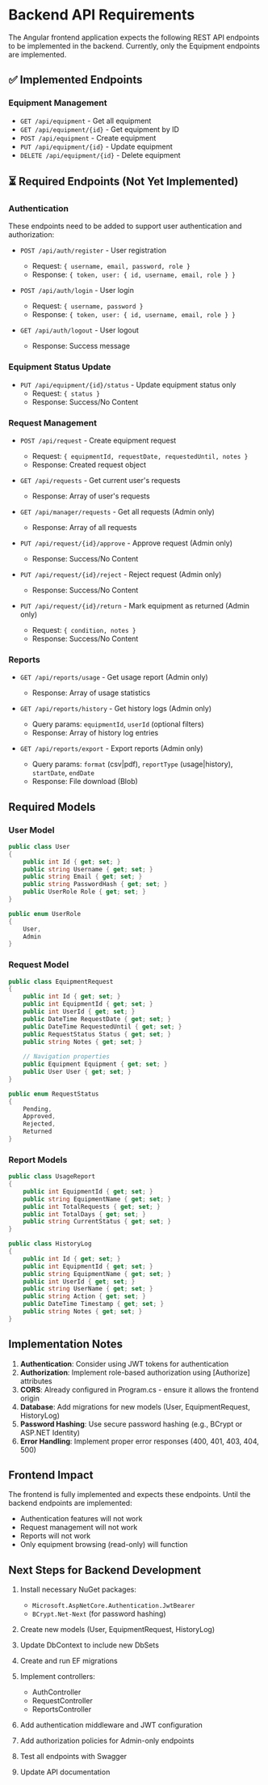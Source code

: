# Backend API Requirements

The Angular frontend application expects the following REST API endpoints to be implemented in the backend. Currently, only the Equipment endpoints are implemented.

## ✅ Implemented Endpoints

### Equipment Management
- `GET /api/equipment` - Get all equipment
- `GET /api/equipment/{id}` - Get equipment by ID  
- `POST /api/equipment` - Create equipment
- `PUT /api/equipment/{id}` - Update equipment
- `DELETE /api/equipment/{id}` - Delete equipment

## ⏳ Required Endpoints (Not Yet Implemented)

### Authentication
These endpoints need to be added to support user authentication and authorization:

- `POST /api/auth/register` - User registration
  - Request: `{ username, email, password, role }`
  - Response: `{ token, user: { id, username, email, role } }`
  
- `POST /api/auth/login` - User login
  - Request: `{ username, password }`
  - Response: `{ token, user: { id, username, email, role } }`
  
- `GET /api/auth/logout` - User logout
  - Response: Success message

### Equipment Status Update
- `PUT /api/equipment/{id}/status` - Update equipment status only
  - Request: `{ status }`
  - Response: Success/No Content

### Request Management
- `POST /api/request` - Create equipment request
  - Request: `{ equipmentId, requestDate, requestedUntil, notes }`
  - Response: Created request object
  
- `GET /api/requests` - Get current user's requests
  - Response: Array of user's requests
  
- `GET /api/manager/requests` - Get all requests (Admin only)
  - Response: Array of all requests
  
- `PUT /api/request/{id}/approve` - Approve request (Admin only)
  - Response: Success/No Content
  
- `PUT /api/request/{id}/reject` - Reject request (Admin only)
  - Response: Success/No Content
  
- `PUT /api/request/{id}/return` - Mark equipment as returned (Admin only)
  - Request: `{ condition, notes }`
  - Response: Success/No Content

### Reports
- `GET /api/reports/usage` - Get usage report (Admin only)
  - Response: Array of usage statistics
  
- `GET /api/reports/history` - Get history logs (Admin only)
  - Query params: `equipmentId`, `userId` (optional filters)
  - Response: Array of history log entries
  
- `GET /api/reports/export` - Export reports (Admin only)
  - Query params: `format` (csv|pdf), `reportType` (usage|history), `startDate`, `endDate`
  - Response: File download (Blob)

## Required Models

### User Model
```csharp
public class User
{
    public int Id { get; set; }
    public string Username { get; set; }
    public string Email { get; set; }
    public string PasswordHash { get; set; }
    public UserRole Role { get; set; }
}

public enum UserRole
{
    User,
    Admin
}
```

### Request Model
```csharp
public class EquipmentRequest
{
    public int Id { get; set; }
    public int EquipmentId { get; set; }
    public int UserId { get; set; }
    public DateTime RequestDate { get; set; }
    public DateTime RequestedUntil { get; set; }
    public RequestStatus Status { get; set; }
    public string Notes { get; set; }
    
    // Navigation properties
    public Equipment Equipment { get; set; }
    public User User { get; set; }
}

public enum RequestStatus
{
    Pending,
    Approved,
    Rejected,
    Returned
}
```

### Report Models
```csharp
public class UsageReport
{
    public int EquipmentId { get; set; }
    public string EquipmentName { get; set; }
    public int TotalRequests { get; set; }
    public int TotalDays { get; set; }
    public string CurrentStatus { get; set; }
}

public class HistoryLog
{
    public int Id { get; set; }
    public int EquipmentId { get; set; }
    public string EquipmentName { get; set; }
    public int UserId { get; set; }
    public string UserName { get; set; }
    public string Action { get; set; }
    public DateTime Timestamp { get; set; }
    public string Notes { get; set; }
}
```

## Implementation Notes

1. **Authentication**: Consider using JWT tokens for authentication
2. **Authorization**: Implement role-based authorization using [Authorize] attributes
3. **CORS**: Already configured in Program.cs - ensure it allows the frontend origin
4. **Database**: Add migrations for new models (User, EquipmentRequest, HistoryLog)
5. **Password Hashing**: Use secure password hashing (e.g., BCrypt or ASP.NET Identity)
6. **Error Handling**: Implement proper error responses (400, 401, 403, 404, 500)

## Frontend Impact

The frontend is fully implemented and expects these endpoints. Until the backend endpoints are implemented:
- Authentication features will not work
- Request management will not work  
- Reports will not work
- Only equipment browsing (read-only) will function

## Next Steps for Backend Development

1. Install necessary NuGet packages:
   - `Microsoft.AspNetCore.Authentication.JwtBearer`
   - `BCrypt.Net-Next` (for password hashing)

2. Create new models (User, EquipmentRequest, HistoryLog)

3. Update DbContext to include new DbSets

4. Create and run EF migrations

5. Implement controllers:
   - AuthController
   - RequestController  
   - ReportsController

6. Add authentication middleware and JWT configuration

7. Add authorization policies for Admin-only endpoints

8. Test all endpoints with Swagger

9. Update API documentation
